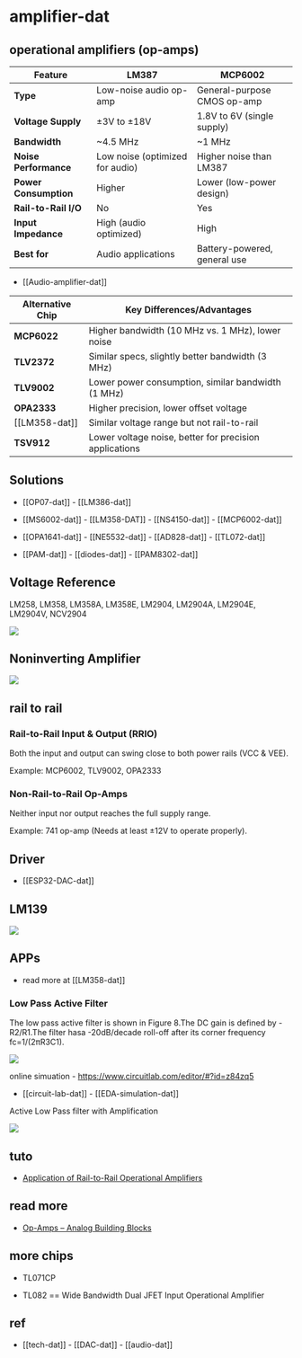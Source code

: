 
# amplifier-dat



## operational amplifiers (op-amps)

| Feature               | LM387                           | MCP6002                      |
| --------------------- | ------------------------------- | ---------------------------- |
| **Type**              | Low-noise audio op-amp          | General-purpose CMOS op-amp  |
| **Voltage Supply**    | ±3V to ±18V                     | 1.8V to 6V (single supply)   |
| **Bandwidth**         | ~4.5 MHz                        | ~1 MHz                       |
| **Noise Performance** | Low noise (optimized for audio) | Higher noise than LM387      |
| **Power Consumption** | Higher                          | Lower (low-power design)     |
| **Rail-to-Rail I/O**  | No                              | Yes                          |
| **Input Impedance**   | High (audio optimized)          | High                         |
| **Best for**          | Audio applications              | Battery-powered, general use |

- [[Audio-amplifier-dat]]


| Alternative Chip | Key Differences/Advantages                         |
|-----------------|----------------------------------------------------|
| **MCP6022**     | Higher bandwidth (10 MHz vs. 1 MHz), lower noise  |
| **TLV2372**     | Similar specs, slightly better bandwidth (3 MHz)  |
| **TLV9002**     | Lower power consumption, similar bandwidth (1 MHz) |
| **OPA2333**     | Higher precision, lower offset voltage            |
| [[LM358-dat]]   | Similar voltage range but not rail-to-rail        |
| **TSV912**      | Lower voltage noise, better for precision applications |



## Solutions 

- [[OP07-dat]] - [[LM386-dat]]

- [[MS6002-dat]] - [[LM358-DAT]] - [[NS4150-dat]] - [[MCP6002-dat]]

- [[OPA1641-dat]] - [[NE5532-dat]] - [[AD828-dat]] - [[TL072-dat]]

- [[PAM-dat]] - [[diodes-dat]] - [[PAM8302-dat]]

## Voltage Reference

LM258, LM358, LM358A, LM358E, LM2904, LM2904A, LM2904E, LM2904V, NCV2904

![](2025-03-14-20-49-15.png)


## Noninverting Amplifier

![](2025-03-14-20-36-11.png)


## rail to rail 

### Rail-to-Rail Input & Output (RRIO)

Both the input and output can swing close to both power rails (VCC & VEE).

Example: MCP6002, TLV9002, OPA2333

### Non-Rail-to-Rail Op-Amps

Neither input nor output reaches the full supply range.

Example: 741 op-amp (Needs at least ±12V to operate properly).



## Driver 

- [[ESP32-DAC-dat]]


## LM139 

![](2025-03-19-03-25-27.png)


## APPs 

- read more at [[LM358-dat]]

### Low Pass Active Filter

The low pass active filter is shown in Figure 8.The DC gain is defined by -R2/R1.The filter hasa -20dB/decade roll-off after its corner frequency fc=1/(2πR3C1).

![](2025-03-19-16-23-28.png)

online simuation - https://www.circuitlab.com/editor/#?id=z84zq5

- [[circuit-lab-dat]] - [[EDA-simulation-dat]]

Active Low Pass filter with Amplification

![](2025-03-19-17-07-49.png)

## tuto 

- [Application of Rail-to-Rail Operational Amplifiers](https://www.ti.com/lit/an/sloa039a/sloa039a.pdf)

## read more 

- [Op-Amps – Analog Building Blocks](https://dronebotworkshop.com/op-amps/)


## more chips 

- TL071CP

- TL082 == Wide Bandwidth Dual JFET Input Operational Amplifier



## ref 

- [[tech-dat]] - [[DAC-dat]] - [[audio-dat]]

